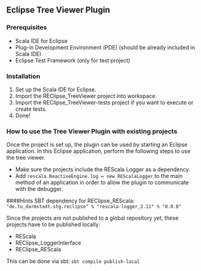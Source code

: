 ## Eclipse Tree Viewer Plugin

### Prerequisites

* Scala IDE for Eclipse
* Plug-in Development Environment (PDE) (should be already included in Scala IDE)
* Eclipse Test Framework (only for test project)

### Installation

1. Set up the Scala IDE for Eclipse.
2. Import the REClipse_TreeViewer project into workspace.
3. Import the REClipse_TreeViewer-tests project if you want to execute or create tests.
3. Done!

### How to use the Tree Viewer Plugin with existing projects

Once the project is set up, the plugin can be used by starting an Eclipse application. In this Eclipse application, perform the following steps to use the tree viewer.

* Make sure the projects include the REScala Logger as a dependency.
* Add `rescala.ReactiveEngine.log = new REScalaLogger` to the main method of an application in order to allow the plugin to communicate with the debugger.

####Hints
SBT dependency for REClipse_REScala:
`"de.tu_darmstadt.stg.reclipse" % "rescala-logger_2.11" % "0.0.0"`

Since the projects are not published to a global repository yet, these projects have to be published locally:
* REScala
* REClipse_LoggerInterface
* REClipse_REScala

This can be done via sbt: `sbt compile publish-local`
